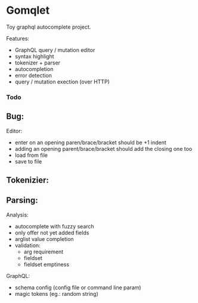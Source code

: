 # Gomqlet

Toy graphql autocomplete project.

Features:

- GraphQL query / mutation editor
- syntax highlight
- tokenizer + parser
- autocompletion
- error detection
- query / mutation exection (over HTTP)

### Todo

Bug:
- 

Editor:
- enter on an opening paren/brace/bracket should be +1 indent
- adding an opening parent/brace/bracket should add the closing one too
- load from file
- save to file

Tokenizier:
-

Parsing:
-

Analysis:
- autocomplete with fuzzy search
- only offer not yet added fields
- arglist value completion
- validation:
    - arg requirement
    - fieldset
    - fieldset emptiness

GraphQL:
- schema config (config file or command line param)
- magic tokens (eg.: random string)
